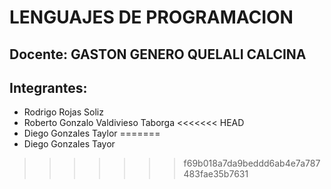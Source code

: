 # LENGUAJES DE PROGRAMACION

## Docente: GASTON GENERO QUELALI CALCINA

## Integrantes:

- Rodrigo Rojas Soliz
- Roberto Gonzalo Valdivieso Taborga
<<<<<<< HEAD
- Diego Gonzales Taylor
=======
- Diego Gonzales Tayor
>>>>>>> f69b018a7da9beddd6ab4e7a787483fae35b7631
